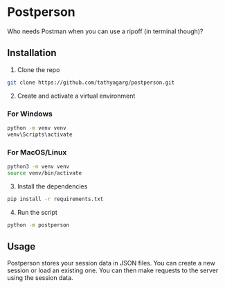 # Postperson
Who needs Postman when you can use a ripoff (in terminal though)?

## Installation

1. Clone the repo

```bash
git clone https://github.com/tathyagarg/postperson.git
```

2. Create and activate a virtual environment

### For Windows
```bash
python -m venv venv
venv\Scripts\activate
```

### For MacOS/Linux
```bash
python3 -m venv venv
source venv/bin/activate
```

3. Install the dependencies

```bash
pip install -r requirements.txt
```

4. Run the script

```bash
python -m postperson
```

## Usage

Postperson stores your session data in JSON files. You can create a new session or load an existing one. You can then make requests to the server using the session data.
